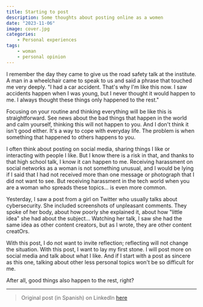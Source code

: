 ```yaml
---
title: Starting to post
description: Some thoughts about posting online as a women
date: "2023-11-06"
image: cover.jpg
categories:
    - Personal experiences
tags:
    - woman
    - personal opinion
---
```


I remember the day they came to give us the road safety talk at the institute. A man in a wheelchair came to speak to us and said a phrase that touched me very deeply. "I had a car accident. That's why I'm like this now. I saw accidents happen when I was young, but I never thought it would happen to me. I always thought these things only happened to the rest."

Focusing on your routine and thinking everything will be like this is straightforward. See news about the bad things that happen in the world and calm yourself, thinking this will not happen to you. And I don't think it isn't good either. It's a way to cope with everyday life. The problem is when something that happened to others happens to you.

I often think about posting on social media, sharing things I like or interacting with people I like. But I know there is a risk in that, and thanks to that high school talk, I know it can happen to me. Receiving harassment on social networks as a woman is not something unusual, and I would be lying if I said that I had not received more than one message or photograph that I did not want to see. But receiving harassment in the tech world when you are a woman who spreads these topics... is even more common.

Yesterday, I saw a post from a girl on Twitter who usually talks about cybersecurity. She included screenshots of unpleasant comments. They spoke of her body, about how poorly she explained it, about how "little idea" she had about the subject… Watching her talk, I saw she had the same idea as other content creators, but as I wrote, they are other content creatOrs.

With this post, I do not want to invite reflection; reflecting will not change the situation. With this post, I want to lay my first stone. I will post more on social media and talk about what I like. And if I start with a post as sincere as this one, talking about other less personal topics won't be so difficult for me.

After all, good things also happen to the rest, right?

-----

> Original post (in Spanish) on LinkedIn [here](https://www.linkedin.com/posts/anagciaschz_recuerdo-el-d%C3%ADa-en-el-que-vinieron-a-darnos-activity-7124747386660241409-4M2r?utm_source=share&utm_medium=member_desktop)